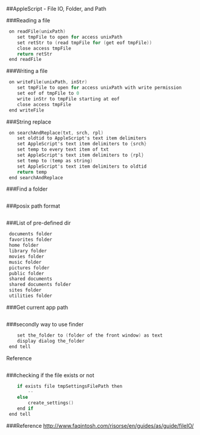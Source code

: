 
##AppleScript - File IO, Folder, and Path



###Reading a file
```objective-c
 on readFile(unixPath)
 	set tmpFile to open for access unixPath
 	set retStr to (read tmpFile for (get eof tmpFile))
 	close access tmpFile
 	return retStr
 end readFile
 ```
###Writing a file
```objective-c
 on writeFile(unixPath, inStr)
 	set tmpFile to open for access unixPath with write permission
 	set eof of tmpFile to 0
 	write inStr to tmpFile starting at eof
 	close access tmpFile
 end writeFile
 ```
###String replace
```objective-c
 on searchAndReplace(txt, srch, rpl)
 	set oldtid to AppleScript's text item delimiters
 	set AppleScript's text item delimiters to {srch}
 	set temp to every text item of txt
 	set AppleScript's text item delimiters to {rpl}
 	set temp to (temp as string)
 	set AppleScript's text item delimiters to oldtid
 	return temp
 end searchAndReplace
 ```


###Find a folder
```objective-c
 ```
###posix path format
```objective-c
 ```
###List of pre-defined dir
```objective-c
 documents folder
 favorites folder
 home folder
 library folder
 movies folder
 music folder
 pictures folder
 public folder
 shared documents
 shared documents folder
 sites folder
 utilities folder
 ```
###Get current app path
```objective-c
 ```
###secondly way to use finder
```objective-c
 	set the_folder to (folder of the front window) as text
 	display dialog the_folder
 end tell
 ```



Reference
```objective-c
 ```
###checking if the file exists or not
```objective-c
 	if exists file tmpSettingsFilePath then
 		--
 	else
 		create_settings()
 	end if
 end tell
 ```

###Reference
http://www.faqintosh.com/risorse/en/guides/as/guide/fileIO/




